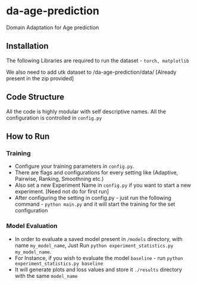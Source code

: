 # da-age-prediction
Domain Adaptation for Age prediction

## Installation

The following Libraries are required to run the dataset - `torch, matplotlib`

We also need to add utk dataset to /da-age-prediction/data/  [Already present in the zip provided]

## Code Structure

All the code is highly modular with self descriptive names. All the configuration is controlled in `config.py`

## How to Run

### Training

* Configure your training parameters in `config.py`. 
* There are flags and configurations for every setting like (Adaptive, Pairwise, Ranking, Smoothning etc.)
* Also set a new Experiment Name in `config.py` if you want to start a new experiment. [Need not do for first run]
* After configuring the setting in config.py - just run the following command - `python main.py` and it will start the training for the set configuration

### Model Evaluation

* In order to evaluate a saved model present in `/models` directory, with name `my_model_name`, Just Run `python experiment_statistics.py my_model_name`.
* For Instance, if you wish to evaluate the model `baseline` - run `python experiment_statistics.py baseline`
* It will generate plots and loss values and store it `./results` directory with the same `model_name`